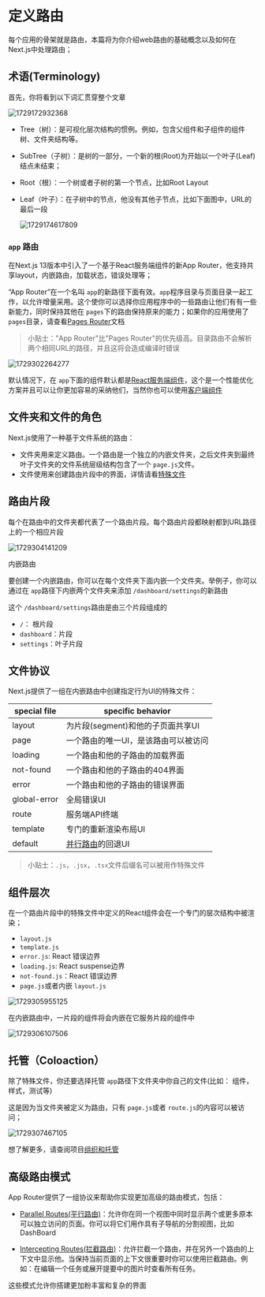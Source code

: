 # 定义路由

每个应用的骨架就是路由，本篇将为你介绍web路由的基础概念以及如何在Next.js中处理路由；

## 术语(Terminology)

首先，你将看到以下词汇贯穿整个文章

![1729172932368](images/1_Defining_Routes/1729172932368.png)

- Tree（树）：是可视化层次结构的惯例。例如，包含父组件和子组件的组件树、文件夹结构等。
- SubTree（子树）：是树的一部分，一个新的根(Root)为开始以一个叶子(Leaf)结点未结束；
- Root（根）：一个树或者子树的第一个节点，比如Root Layout
- Leaf（叶子）：在子树中的节点，他没有其他子节点，比如下面图中，URL的最后一段

  ![1729174617809](images/1_Defining_Routes/1729174617809.png)

### `app` 路由

在Next.js 13版本中引入了一个基于React服务端组件的新App Router，他支持共享layout，内嵌路由，加载状态，错误处理等；

“App Router”在一个名叫 `app`的新路径下面有效。`app`程序目录与页面目录一起工作，以允许增量采用。这个使你可以选择你应用程序中的一些路由让他们有有一些新能力，同时保持其他在 `pages`下的路由保持原来的能力；如果你的应用使用了 `pages`目录，请查看[Pages Router](https://nextjs.org/docs/pages/building-your-application/routing)文档

> 小贴士："App Router"比"Pages Router"的优先级高。目录路由不会解析两个相同URL的路径，并且这将会造成编译时错误

![1729302264277](images/1_Defining_Routes/1729302264277.png)

默认情况下，在 `app`下面的组件默认都是[React服务端组件](../2_Rending(渲染)/1_server_components.md)，这个是一个性能优化方案并且可以让你更加容易的采纳他们，当然你也可以使用[客户端组件](../2_Rending(渲染)/2_client_components.md)

## 文件夹和文件的角色

Next.js使用了一种基于文件系统的路由：

- 文件夹用来定义路由。一个路由是一个独立的内嵌文件夹，之后文件夹到最终叶子文件夹的文件系统层级结构包含了一个 `page.js`文件。
- 文件使用来创建路由片段中的界面，详情请看[特殊文件](https://nextjs.org/docs/app/building-your-application/routing#file-conventions)

## 路由片段

每个在路由中的文件夹都代表了一个路由片段。每个路由片段都映射都到URL路径上的一个相应片段

![1729304141209](images/1_Defining_Routes/1729304141209.png)

内嵌路由

要创建一个内嵌路由，你可以在每个文件夹下面内嵌一个文件夹。举例子，你可以通过在 `app`路径下内嵌两个文件夹来添加 `/dashboard/settings`的新路由

这个 `/dashboard/settings`路由是由三个片段组成的

- `/`： 根片段
- `dashboard`：片段
- `settings`：叶子片段

## 文件协议

Next.js提供了一组在内嵌路由中创建指定行为UI的特殊文件：

| special file | specific behavior                                                                              |
| ------------ | ---------------------------------------------------------------------------------------------- |
| layout       | 为片段(segment)和他的子页面共享UI                                                              |
| page         | 一个路由的唯一UI，是该路由可以被访问                                                           |
| loading      | 一个路由和他的子路由的加载界面                                                                 |
| not-found    | 一个路由和他的子路由的404界面                                                                  |
| error        | 一个路由和他的子路由的错误界面                                                                 |
| global-error | 全局错误UI                                                                                     |
| route        | 服务端API终端                                                                                  |
| template     | 专门的重新渲染布局UI                                                                           |
| default      | [并行路由](https://nextjs.org/docs/app/building-your-application/routing/parallel-routes)的回退UI |

> 小贴士：`.js`，`.jsx`，`.tsx`文件后缀名可以被用作特殊文件

## 组件层次

在一个路由片段中的特殊文件中定义的React组件会在一个专门的层次结构中被渲染；

- `layout.js`
- `template.js`
- `error.js`: React 错误边界
- `loading.js`: React suspense边界
- `not-found.js`：React 错误边界
- `page.js`或者内嵌 `layout.js`

![1729305955125](images/1_Defining_Routes/1729305955125.png)

在内嵌路由中，一片段的组件将会内嵌在它服务片段的组件中

![1729306107506](images/1_Defining_Routes/1729306107506.png)

## 托管（Coloaction）

除了特殊文件，你还要选择托管 `app`路径下文件夹中你自己的文件(比如： 组件，样式，测试等)

这是因为当文件夹被定义为路由，只有 `page.js`或者 `route.js`的内容可以被访问；

![1729307467105](images/1_Defining_Routes/1729307467105.png)

想了解更多，请查阅项目[组织和托管](https://nextjs.org/docs/app/building-your-application/routing/colocation)

## 高级路由模式

App Router提供了一组协议来帮助你实现更加高级的路由模式，包括：

- [Parallel Routes(平行路由)](https://nextjs.org/docs/app/building-your-application/routing/parallel-routes)：允许你在同一个视图中同时显示两个或更多原本可以独立访问的页面。你可以将它们用作具有子导航的分割视图，比如DashBoard

- [Intercepting Routes(拦截路由)](https://nextjs.org/docs/app/building-your-application/routing/intercepting-routes)：允许拦截一个路由，并在另外一个路由的上下文中显示他。当保持当前页面的上下文很重要时你可以使用拦截路由。例如：在编辑一个任务或展开提要中的图片时查看所有任务。

这些模式允许你搭建更加粉丰富和复杂的界面
